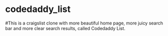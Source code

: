 # codedaddy_list
#This is a craigslist clone with more beautiful home page, more juicy search bar and more clear search results, called Codedaddy List.
